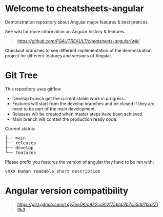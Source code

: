 # Welcome to cheatsheets-angular
Demonstration repository about Angular major features & best pratices.

See wiki for more information on Angular history & features.
> _https://github.com/FGAUTREAULT/cheatsheets-angular/wiki_

Checkout branches to see different implementation of the demonstration project for different features and versions of Angular.

# Git Tree
This repository uses gitflow. 
* Develop branch get the current stable work in progress. 
* Features will start from the develop branches and be closed if they are ment to be part of the main development. 
* Releases will be created when master steps have been achieved.
* Main branch will contain the production ready code.

Current status:
<pre>
├── main
├── releases
├── develop
└── features
</pre>

Please prefix you features the version of angular they have to be ran with: <pre>vXXX_Human_readable_short_description</pre>

# Angular version compatibility
> _https://gist.github.com/LayZeeDK/c822cc812f75bb07b7c55d07ba2719b3_